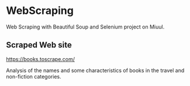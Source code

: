# WebScraping

Web Scraping with Beautiful Soup and Selenium project on Miuul.

## Scraped Web site
https://books.toscrape.com/

Analysis of the names and some characteristics of books in the travel and non-fiction categories.


